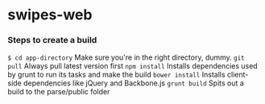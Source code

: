swipes-web
==========

### Steps to create a build
`$ cd app-directory` Make sure you're in the right directory, dummy.
`git pull` Always pull latest version first
`npm install` Installs dependencies used by grunt to run its tasks and make the build
`bower install` Installs client-side dependencies like jQuery and Backbone.js
`grunt build` Spits out a build to the parse/public folder
